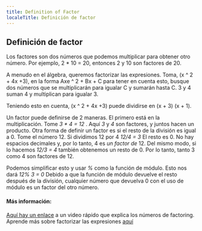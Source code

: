 ```yaml
---
title: Definition of Factor
localeTitle: Definición de factor
---
```

## Definición de factor

Los factores son dos números que podemos multiplicar para obtener otro número. Por ejemplo, 2 \* 10 = 20, entonces 2 y 10 son factores de 20.

A menudo en el álgebra, queremos factorizar las expresiones. Toma, (x ^ 2 + 4x +3), en la forma Axe ^ 2 + Bx + C para tener en cuenta esto, busque dos números que se multiplicarán para igualar C y sumarán hasta C. 3 y 4 suman 4 y multiplican para igualar 3.

Teniendo esto en cuenta, (x ^ 2 + 4x +3) puede dividirse en (x + 3) (x + 1).

Un factor puede definirse de 2 maneras. El primero está en la multiplicación. Tome _3 \* 4 = 12_ . Aquí _3_ y _4_ son factores, y juntos hacen un producto. Otra forma de definir un factor es si el resto de la división es igual a 0. Tome el número 12. Si dividimos 12 por 4 _12/4 = 3_ El resto es 0. No hay espacios decimales y, por lo tanto, 4 es _un factor de_ 12. Del mismo modo, si lo hacemos _12/3 = 4_ también obtenemos un resto de 0. Por lo tanto, tanto 3 como 4 son factores de 12.

Podemos simplificar esto y usar _%_ como la función de módulo. Esto nos dará _12% 3 = 0_ Debido a que la función de módulo devuelve el resto después de la división, cualquier número que devuelva 0 con el uso de módulo es un factor del otro número.

#### Más información:

[Aquí hay un enlace](https://www.khanacademy.org/math/pre-algebra/pre-algebra-factors-multiples/pre-algebra-factors-mult/v/finding-factors-of-a-number) a un video rápido que explica los números de factoring. Aprende más sobre factorizar las expresiones [aquí](https://www.khanacademy.org/math/pre-algebra/pre-algebra-factors-multiples/pre-algebra-factors-mult/v/finding-factors-and-multiples)
